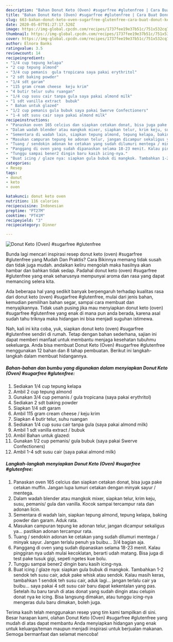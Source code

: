 ```yaml
---
description: "Bahan Donut Keto (Oven) #sugarfree #glutenfree | Cara Buat Donut Keto (Oven) #sugarfree #glutenfree Yang Lezat Sekali"
title: "Bahan Donut Keto (Oven) #sugarfree #glutenfree | Cara Buat Donut Keto (Oven) #sugarfree #glutenfree Yang Lezat Sekali"
slug: 663-bahan-donut-keto-oven-sugarfree-glutenfree-cara-buat-donut-keto-oven-sugarfree-glutenfree-yang-lezat-sekali
date: 2020-05-07T01:27:17.520Z
image: https://img-global.cpcdn.com/recipes/1737fee19e37b51c/751x532cq70/donut-keto-oven-sugarfree-glutenfree-foto-resep-utama.jpg
thumbnail: https://img-global.cpcdn.com/recipes/1737fee19e37b51c/751x532cq70/donut-keto-oven-sugarfree-glutenfree-foto-resep-utama.jpg
cover: https://img-global.cpcdn.com/recipes/1737fee19e37b51c/751x532cq70/donut-keto-oven-sugarfree-glutenfree-foto-resep-utama.jpg
author: Elnora Banks
ratingvalue: 3.5
reviewcount: 14
recipeingredient:
- "1/4 cup tepung kelapa"
- "2 cup tepung almond"
- "3/4 cup pemanis  gula tropicana saya pakai erythritol"
- "2 sdt baking powder"
- "1/4 sdt garam"
- "115 gram cream cheese  keju krim"
- "4 butir telur suhu ruangan"
- "1/4 cup susu cair tanpa gula saya pakai almond milk"
- "1 sdt vanilla extract  bubuk"
- " Bahan untuk glazed"
- "1/2 cup pemanis gula bubuk saya pakai Swerve Confectioners"
- "1-4 sdt susu cair saya pakai almond milk"
recipeinstructions:
- "Panaskan oven 165 celcius dan siapkan cetakan donat, bisa juga pake cetakan muffin. Jangan lupa lumuri cetakan dengan minyak sayur / mentega."
- "Dalam wadah blender atau mangkok mixer, siapkan telur, krim keju, susu, pemanis/ gula dan vanilla. Kocok sampai tercampur rata dan adonan licin."
- "Sementara di wadah lain, siapkan tepung almond, tepung kelapa, baking powder dan garam. Aduk rata."
- "Masukan campuran tepung ke adonan telur, jangan dicampur sekaligus ya... pastikan adonan tercampur rata."
- "Tuang / sendokin adonan ke cetakan yang sudah dilumuri mentega / minyak sayur. Jangan terlalu penuh ya buibu... 3/4 bagian aja."
- "Panggang di oven yang sudah dipanaskan selama 18-23 menit. Kalau pinggiran nya udah mulai kecoklatan, berarti udah matang. Bisa juga di test pake tusuk gigi, sepeti ngetes kue bolu."
- "Tunggu sampai bener2 dingin baru kasih icing-nya."
- "Buat icing / glaze nya: siapkan gula bubuk di mangkok. Tambahkan 1-2 sendok teh susu cair, aduk pake whisk atau sendok. Kalau masih keras, tambahkan 1 sendok teh susu cair, aduk lagi... jangan terlalu cair ya buibu... saya pakai 4 sdt susu cair baru dapat kekentalan yang pas. Setelah itu baru taruh di atas donat yang sudah dingin atau celupin donat nya ke icing. Bisa langsung dimakan, atau tunggu icing-nya mengeras dulu baru dimakan, boleh juga."
categories:
- Resep
tags:
- donut
- keto
- oven

katakunci: donut keto oven 
nutrition: 116 calories
recipecuisine: Indonesian
preptime: "PT27M"
cooktime: "PT41M"
recipeyield: "3"
recipecategory: Dinner

---
```



![Donut Keto (Oven) #sugarfree #glutenfree](https://img-global.cpcdn.com/recipes/1737fee19e37b51c/751x532cq70/donut-keto-oven-sugarfree-glutenfree-foto-resep-utama.jpg)

Bunda lagi mencari inspirasi resep donut keto (oven) #sugarfree #glutenfree yang Mudah Dan Praktis? Cara Bikinnya memang tidak susah dan tidak juga mudah. andaikan keliru mengolah maka hasilnya akan hambar dan bahkan tidak sedap. Padahal donut keto (oven) #sugarfree #glutenfree yang enak seharusnya mempunyai aroma dan rasa yang dapat memancing selera kita.

Ada beberapa hal yang sedikit banyak berpengaruh terhadap kualitas rasa dari donut keto (oven) #sugarfree #glutenfree, mulai dari jenis bahan, kemudian pemilihan bahan segar, sampai cara membuat dan menyajikannya. Tidak usah pusing jika mau menyiapkan donut keto (oven) #sugarfree #glutenfree yang enak di mana pun anda berada, karena asal sudah tahu triknya maka hidangan ini bisa menjadi suguhan istimewa.




Nah, kali ini kita coba, yuk, siapkan donut keto (oven) #sugarfree #glutenfree sendiri di rumah. Tetap dengan bahan sederhana, sajian ini dapat memberi manfaat untuk membantu menjaga kesehatan tubuhmu sekeluarga. Anda bisa membuat Donut Keto (Oven) #sugarfree #glutenfree menggunakan 12 bahan dan 8 tahap pembuatan. Berikut ini langkah-langkah dalam membuat hidangannya.

<!--inarticleads1-->

##### Bahan-bahan dan bumbu yang digunakan dalam menyiapkan Donut Keto (Oven) #sugarfree #glutenfree:

1. Sediakan 1/4 cup tepung kelapa
1. Ambil 2 cup tepung almond
1. Gunakan 3/4 cup pemanis / gula tropicana (saya pakai erythritol)
1. Sediakan 2 sdt baking powder
1. Siapkan 1/4 sdt garam
1. Ambil 115 gram cream cheese / keju krim
1. Siapkan 4 butir telur, suhu ruangan
1. Sediakan 1/4 cup susu cair tanpa gula (saya pakai almond milk)
1. Ambil 1 sdt vanilla extract / bubuk
1. Ambil  Bahan untuk glazed:
1. Gunakan 1/2 cup pemanis/ gula bubuk (saya pakai Swerve Confectioners)
1. Ambil 1-4 sdt susu cair (saya pakai almond milk)




<!--inarticleads2-->

##### Langkah-langkah menyiapkan Donut Keto (Oven) #sugarfree #glutenfree:

1. Panaskan oven 165 celcius dan siapkan cetakan donat, bisa juga pake cetakan muffin. Jangan lupa lumuri cetakan dengan minyak sayur / mentega.
1. Dalam wadah blender atau mangkok mixer, siapkan telur, krim keju, susu, pemanis/ gula dan vanilla. Kocok sampai tercampur rata dan adonan licin.
1. Sementara di wadah lain, siapkan tepung almond, tepung kelapa, baking powder dan garam. Aduk rata.
1. Masukan campuran tepung ke adonan telur, jangan dicampur sekaligus ya... pastikan adonan tercampur rata.
1. Tuang / sendokin adonan ke cetakan yang sudah dilumuri mentega / minyak sayur. Jangan terlalu penuh ya buibu... 3/4 bagian aja.
1. Panggang di oven yang sudah dipanaskan selama 18-23 menit. Kalau pinggiran nya udah mulai kecoklatan, berarti udah matang. Bisa juga di test pake tusuk gigi, sepeti ngetes kue bolu.
1. Tunggu sampai bener2 dingin baru kasih icing-nya.
1. Buat icing / glaze nya: siapkan gula bubuk di mangkok. Tambahkan 1-2 sendok teh susu cair, aduk pake whisk atau sendok. Kalau masih keras, tambahkan 1 sendok teh susu cair, aduk lagi... jangan terlalu cair ya buibu... saya pakai 4 sdt susu cair baru dapat kekentalan yang pas. Setelah itu baru taruh di atas donat yang sudah dingin atau celupin donat nya ke icing. Bisa langsung dimakan, atau tunggu icing-nya mengeras dulu baru dimakan, boleh juga.




Terima kasih telah menggunakan resep yang tim kami tampilkan di sini. Besar harapan kami, olahan Donut Keto (Oven) #sugarfree #glutenfree yang mudah di atas dapat membantu Anda menyiapkan hidangan yang enak untuk keluarga/teman maupun menjadi inspirasi untuk berjualan makanan. Semoga bermanfaat dan selamat mencoba!
